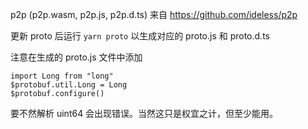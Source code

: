 p2p (p2p.wasm, p2p.js, p2p.d.ts) 来自 https://github.com/ideless/p2p

更新 proto 后运行 `yarn proto` 以生成对应的 proto.js 和 proto.d.ts

注意在生成的 proto.js 文件中添加
```
import Long from "long"
$protobuf.util.Long = Long
$protobuf.configure()
```
要不然解析 uint64 会出现错误。当然这只是权宜之计，但至少能用。